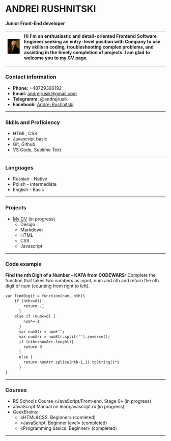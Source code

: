 # **ANDREI RUSHNITSKI**   


#### Junior Front-End developer

| ![My foto](/img/foto.jpg "Nice to meet you")  | Hi I'm an enthusiastic and detail-oriented Frontend Software Engineer seeking an entry-level position with Company to use my skills in coding, troubleshooting complex problems, and assisting in the timely completion of projects. I am glad to welcome you to my CV page. |
|---|:---|

[comment]: # ()


*****
### **Contact information**

* **Phone:** +48729396192
* **Email:** andrejrusik@gmail.com
* **Telegramm:** @andrejrusik
* **Facebook:** [Andrei Rushnitski](https://www.facebook.com/andrejrusik "Andrei Rushnitski")

*****
### **Skills and Proficiency**

* HTML, CSS
* Javascript basic
* Git, Github
* VS Code, Sublime Text

*****
### **Languages**

* Russian - Native
* Polish - Intermediate
* English - Basic

*****

### **Projects**
* [My CV](https://andrejrusik.github.io/rsschool-cv/cv "My CV") (in progress)
  * Design
  * Markdown
  * HTML
  * CSS
  * Javascript

*****
### **Code example**

**Find the nth Digit of a Number - KATA from CODEWARS:** Complete the function that takes two numbers as input, num and nth and return the nth digit of num (counting from right to left).
```
var findDigit = function(num, nth){
    if (nth<=0){
        return -1
      }
    else if (num<=0) {
        num*=-1
      }
      var numStr = num+'';
      var numArr = numStr.split('').reverse();
      if (nth>=numArr.lenght){
        return 0
      }
      else {
        return numArr.splice(nth-1,1).toString()*1
      }
}
```

*****
### **Courses**

* RS Schools Course «JavaScript/Front-end. Stage 0» (in progress)
* JavaScript Manual on learnjavascript.ru (in progress)
* GeekBrains:
    * «HTML&CSS. Beginner» (comleted)
    * «JavaScript. Beginner level» (completed)
    * «Programming basics. Beginner» (completed)

*****
